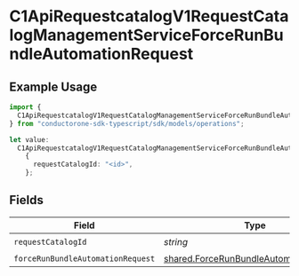# C1ApiRequestcatalogV1RequestCatalogManagementServiceForceRunBundleAutomationRequest

## Example Usage

```typescript
import {
  C1ApiRequestcatalogV1RequestCatalogManagementServiceForceRunBundleAutomationRequest,
} from "conductorone-sdk-typescript/sdk/models/operations";

let value:
  C1ApiRequestcatalogV1RequestCatalogManagementServiceForceRunBundleAutomationRequest =
    {
      requestCatalogId: "<id>",
    };
```

## Fields

| Field                                                                                                   | Type                                                                                                    | Required                                                                                                | Description                                                                                             |
| ------------------------------------------------------------------------------------------------------- | ------------------------------------------------------------------------------------------------------- | ------------------------------------------------------------------------------------------------------- | ------------------------------------------------------------------------------------------------------- |
| `requestCatalogId`                                                                                      | *string*                                                                                                | :heavy_check_mark:                                                                                      | N/A                                                                                                     |
| `forceRunBundleAutomationRequest`                                                                       | [shared.ForceRunBundleAutomationRequest](../../../sdk/models/shared/forcerunbundleautomationrequest.md) | :heavy_minus_sign:                                                                                      | N/A                                                                                                     |